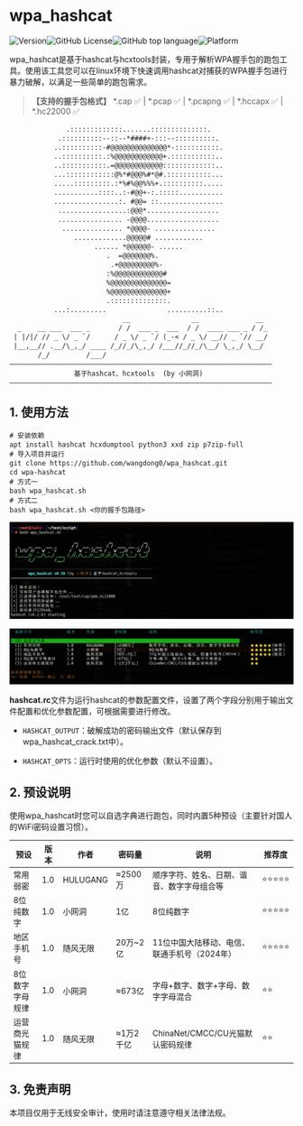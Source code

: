 # wpa_hashcat

![Version](https://img.shields.io/github/v/release/wangdong0/wpa_hashcat?style=flat-square)![GitHub License](https://img.shields.io/github/license/wangdong0/wpa_hashcat?style=flat-square)![GitHub top language](https://img.shields.io/github/languages/top/wangdong0/wpa_hashcat?style=flat-square)![Platform](https://img.shields.io/badge/platform-linux-blue?style=flat-square)

wpa_hashcat是基于hashcat与hcxtools封装，专用于解析WPA握手包的跑包工具。使用该工具您可以在linux环境下快速调用hashcat对捕获的WPA握手包进行暴力破解，以满足一些简单的跑包需求。

> **【支持的握手包格式】** *.cap ✅ | *.pcap ✅ | *.pcapng ✅ | *.hccapx ✅ | *.hc22000 ✅

~~~
              .:::::::::::::.......::::::::::::::.       
            .::::::::::--::--*####+-:::--::::::::::.     
           ..::::::::::-#@@@@@@@@@@@@@@*-:::::::::::.    
           ..::::::::::.:%@@@@@@@@@@@@+.:::::::::::..    
           ..:::::::::::.=@@@@@@@@@@@@:::::::::::::..    
           ...::::::::::::@%*#@@@%#*@#.:::::::::::...    
           .....:::::::::.:*%#%@@%%%+.::::::::::.....    
           ...........::::..:-#@@+-:.:::::...........    
           ................:. #@@= ::................    
            .................:@@@*..................     
            ................ -@@@@..................     
             ............... *@@@@- ...............      
                .............@@@@@# ............         
                     ...... *@@@@@@- ......              
                        .  =@@@@@@@%.                    
                         .+@@@@@@@@@%-                   
                        :%@@@@@@@@@@@@#                  
                        %@@@@@@@@@@@@@@=                 
                        %@@@@@@@@@@@@@@+                 
                        .::::::::::::::.                 
           ...:.........               ..........::..    
                            __               __              __ 
  _    __ ___  ___ _       / /  ___ _  ___  / /  ____ ___ _ / /_
 | |/|/ // _ \/ _ `/      / _ \/ _ `/ (_-< / _ \/ __// _ `// __/
 |__,__// .__/\_,_/ ____ /_//_/\_,_/ /___//_//_/\__/ \_,_/ \__/ 
       /_/         /___/                                        
—————————————————————————————————————————————————————————————————
                基于hashcat、hcxtools  (by 小网洞)    
—————————————————————————————————————————————————————————————————
~~~



## 1. 使用方法

~~~
# 安装依赖
apt install hashcat hcxdumptool python3 xxd zip p7zip-full
# 导入项目并运行
git clone https://github.com/wangdong0/wpa_hashcat.git
cd wpa-hashcat
# 方式一
bash wpa_hashcat.sh
# 方式二
bash wpa_hashcat.sh <你的握手包路径>
~~~

![image-20250726030119641](Readme.assets/image-20250726030119641.png)

![image-20250726025746343](Readme.assets/image-20250726025746343.png)



**hashcat.rc**文件为运行hashcat的参数配置文件，设置了两个字段分别用于输出文件配置和优化参数配置，可根据需要进行修改。

- `HASHCAT_OUTPUT`：破解成功的密码输出文件（默认保存到wpa_hashcat_crack.txt中）。

- `HASHCAT_OPTS`：运行时使用的优化参数（默认不设置）。





## 2. 预设说明

使用wpa_hashcat时您可以自选字典进行跑包，同时内置5种预设（主要针对国人的WiFi密码设置习惯）。

| 预设            | 版本 | 作者     | 密码量    | 说明                                         | 推荐度 |
| --------------- | ---- | -------- | --------- | -------------------------------------------- | ------ |
| 常用弱密        | 1.0  | HULUGANG | ≈2500万   | 顺序字符、姓名、日期、谐音、数字字母组合等   | ⭐️⭐️⭐️⭐️⭐️  |
| 8位纯数字       | 1.0  | 小网洞   | 1亿       | 8位纯数字                                    | ⭐️⭐️⭐️⭐️⭐️  |
| 地区手机号      | 1.0  | 随风无限 | 20万~2亿  | 11位中国大陆移动、电信、联通手机号（2024年） | ⭐️⭐️⭐️⭐️⭐️  |
| 8位数字字母规律 | 1.0  | 小网洞   | ≈673亿    | 字母+数字、数字+字母、数字字母混合           | ⭐️⭐️     |
| 运营商光猫规律  | 1.0  | 随风无限 | ≈1万2千亿 | ChinaNet/CMCC/CU光猫默认密码规律             | ⭐️⭐️     |





## 3. 免责声明

本项目仅用于无线安全审计，使用时请注意遵守相关法律法规。